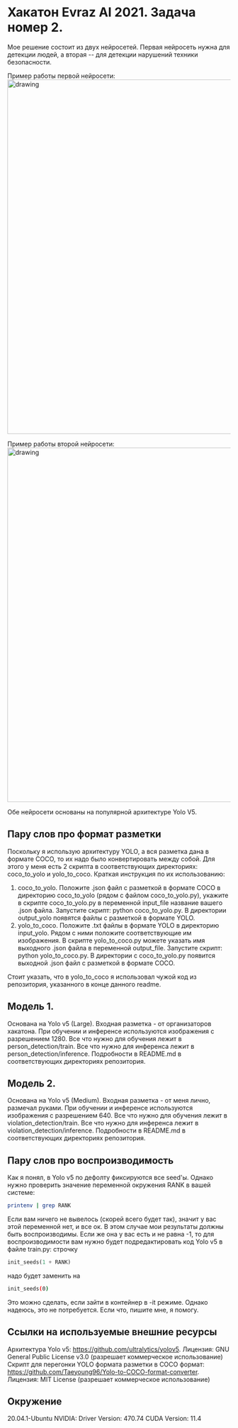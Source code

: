 # Хакатон Evraz AI 2021. Задача номер 2.

Мое решение состоит из двух нейросетей. Первая нейросеть нужна для детекции людей, а вторая -- для детекции нарушений техники безопасности. 

Пример работы первой нейросети:
<img src="https://sun9-80.userapi.com/impg/ovxt5SkIe33wMLk7Nh6MJtMkx86PSZRtjr9okw/6ddFbobE3gk.jpg?size=1920x1080&quality=96&sign=5a10dd94ff2dc1b62fa4d26d7be53dd1&type=album" alt="drawing" width="800"/>

Пример работы второй нейросети:
<img src="https://sun9-53.userapi.com/impg/0g7Na__mDVfS87cez4A9Slr8dfpKe7_b15c-vA/R3SpXg4lQp8.jpg?size=1920x1080&quality=96&sign=7f77c896eb99ed5e6f617099dac09263&type=album" alt="drawing" width="800"/>

Обе нейросети основаны на популярной архитектуре Yolo V5.

##  Пару слов про формат разметки
Поскольку я использую архитектуру YOLO, а вся разметка дана в формате COCO, то их надо было конвертировать между собой. Для этого у меня есть 2 скрипта в соответствующих директориях: coco_to_yolo и yolo_to_coco. Краткая инструкция по их использованию:
1) coco_to_yolo. Положите .json файл с разметкой в формате COCO в директорию coco_to_yolo (рядом с файлом coco_to_yolo.py), укажите в скрипте coco_to_yolo.py в переменной input_file название вашего .json файла. Запустите скрипт: python coco_to_yolo.py. В директории output_yolo появятся файлы с разметкой в формате YOLO.
2) yolo_to_coco. Положите .txt файлы в формате YOLO в директорию input_yolo. Рядом с ними положите соответствующие им изображения. В скрипте yolo_to_coco.py можете указать имя выходного .json файла в переменной output_file. Запустите скрипт: python yolo_to_coco.py. В директории с coco_to_yolo.py появится выходной .json файл с разметкой в формате COCO.

Стоит указать, что в yolo_to_coco я использовал чужой код из репозитория, указанного в конце данного readme.

## Модель 1.
Основана на Yolo v5 (Large). Входная разметка - от организаторов хакатона. При обучении и инференсе используются изображения с разрешением 1280.
Все что нужно для обучения лежит в person_detection/train. Все что нужно для инференса лежит в person_detection/inference. Подробности в README.md в соответствующих директориях репозитория.

## Модель 2.
Основана на Yolo v5 (Medium). Входная разметка - от меня лично, размечал руками. При обучении и инференсе используются изображения с разрешением 640.
Все что нужно для обучения лежит в violation_detection/train. Все что нужно для инференса лежит в violation_detection/inference. Подробности в README.md в соответствующих директориях репозитория.

## Пару слов про воспроизводимость
Как я понял, в Yolo v5 по дефолту фиксируются все seed'ы. Однако нужно проверить значение переменной окружения RANK в вашей системе:
```bash
printenv | grep RANK
```
Если вам ничего не вывелось (скорей всего будет так), значит у вас этой переменной нет, и все ок. В этом случае мои результаты должны быть воспроизводимы. Если же она у вас есть и не равна -1, то для воспроизводимости вам нужно будет подредактировать код Yolo v5 в файле train.py: строчку 
```python
init_seeds(1 + RANK)
```
надо будет заменить на
```bash
init_seeds(0)
```
Это можно сделать, если зайти в контейнер в -it режиме. Однако надеюсь, это не потребуется. Если что, пишите мне, я помогу.

## Ссылки на используемые внешние ресурсы
Архитектура Yolo v5: https://github.com/ultralytics/yolov5. Лицензия: GNU General Public License v3.0 (разрешает коммерческое использование)<br>
Скрипт для перегонки YOLO формата разметки в COCO формат: https://github.com/Taeyoung96/Yolo-to-COCO-format-converter. Лицензия: MIT License (разрешает коммерческое использование)

## Окружение
20.04.1-Ubuntu
NVIDIA: Driver Version: 470.74 CUDA Version: 11.4
